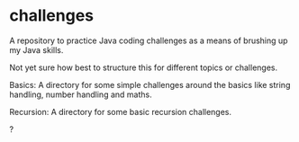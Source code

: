 # challenges
A repository to practice Java coding challenges as a means of brushing up my Java skills.

Not yet sure how best to structure this for different topics or challenges.

Basics: A directory for some simple challenges around the basics like string handling, number handling and maths.

Recursion: A directory for some basic recursion challenges.

?

